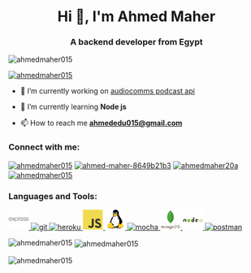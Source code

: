 <h1 align="center">Hi 👋, I'm Ahmed Maher</h1>
<h3 align="center">A backend developer from Egypt</h3>

<p align="left"> <img src="https://komarev.com/ghpvc/?username=ahmedmaher015&label=Profile%20views&color=0e75b6&style=flat" alt="ahmedmaher015" /> </p>

<p align="left"> <a href="https://github.com/ryo-ma/github-profile-trophy"><img src="https://github-profile-trophy.vercel.app/?username=ahmedmaher015" alt="ahmedmaher015" /></a> </p>

- 🔭 I’m currently working on [audiocomms podcast api](https://github.com/omarbadawy/audiocomms-podcast-api)

- 🌱 I’m currently learning **Node js**

- 📫 How to reach me **ahmededu015@gmail.com**

<h3 align="left">Connect with me:</h3>
<p align="left">
<a href="https://dev.to/ahmedmaher015" target="blank"><img align="center" src="https://raw.githubusercontent.com/rahuldkjain/github-profile-readme-generator/master/src/images/icons/Social/devto.svg" alt="ahmedmaher015" height="30" width="40" /></a>
<a href="https://linkedin.com/in/ahmed-maher-8649b21b3" target="blank"><img align="center" src="https://raw.githubusercontent.com/rahuldkjain/github-profile-readme-generator/master/src/images/icons/Social/linked-in-alt.svg" alt="ahmed-maher-8649b21b3" height="30" width="40" /></a>
<a href="https://fb.com/ahmedmaher20a" target="blank"><img align="center" src="https://raw.githubusercontent.com/rahuldkjain/github-profile-readme-generator/master/src/images/icons/Social/facebook.svg" alt="ahmedmaher20a" height="30" width="40" /></a>
<a href="https://www.hackerrank.com/ahmedmaher015" target="blank"><img align="center" src="https://raw.githubusercontent.com/rahuldkjain/github-profile-readme-generator/master/src/images/icons/Social/hackerrank.svg" alt="ahmedmaher015" height="30" width="40" /></a>
</p>

<h3 align="left">Languages and Tools:</h3>
<p align="left"> <a href="https://expressjs.com" target="_blank" rel="noreferrer"> <img src="https://raw.githubusercontent.com/devicons/devicon/master/icons/express/express-original-wordmark.svg" alt="express" width="40" height="40"/> </a> <a href="https://git-scm.com/" target="_blank" rel="noreferrer"> <img src="https://www.vectorlogo.zone/logos/git-scm/git-scm-icon.svg" alt="git" width="40" height="40"/> </a> <a href="https://heroku.com" target="_blank" rel="noreferrer"> <img src="https://www.vectorlogo.zone/logos/heroku/heroku-icon.svg" alt="heroku" width="40" height="40"/> </a> <a href="https://developer.mozilla.org/en-US/docs/Web/JavaScript" target="_blank" rel="noreferrer"> <img src="https://raw.githubusercontent.com/devicons/devicon/master/icons/javascript/javascript-original.svg" alt="javascript" width="40" height="40"/> </a> <a href="https://www.linux.org/" target="_blank" rel="noreferrer"> <img src="https://raw.githubusercontent.com/devicons/devicon/master/icons/linux/linux-original.svg" alt="linux" width="40" height="40"/> </a> <a href="https://mochajs.org" target="_blank" rel="noreferrer"> <img src="https://www.vectorlogo.zone/logos/mochajs/mochajs-icon.svg" alt="mocha" width="40" height="40"/> </a> <a href="https://www.mongodb.com/" target="_blank" rel="noreferrer"> <img src="https://raw.githubusercontent.com/devicons/devicon/master/icons/mongodb/mongodb-original-wordmark.svg" alt="mongodb" width="40" height="40"/> </a> <a href="https://nodejs.org" target="_blank" rel="noreferrer"> <img src="https://raw.githubusercontent.com/devicons/devicon/master/icons/nodejs/nodejs-original-wordmark.svg" alt="nodejs" width="40" height="40"/> </a> <a href="https://postman.com" target="_blank" rel="noreferrer"> <img src="https://www.vectorlogo.zone/logos/getpostman/getpostman-icon.svg" alt="postman" width="40" height="40"/> </a> </p>

<p><img align="left" src="https://github-readme-stats.vercel.app/api/top-langs?username=ahmedmaher015&show_icons=true&locale=en&layout=compact" alt="ahmedmaher015" /></p>

<p>&nbsp;<img align="center" src="https://github-readme-stats.vercel.app/api?username=ahmedmaher015&show_icons=true&locale=en" alt="ahmedmaher015" /></p>

<p><img align="center" src="https://github-readme-streak-stats.herokuapp.com/?user=ahmedmaher015&" alt="ahmedmaher015" /></p>

